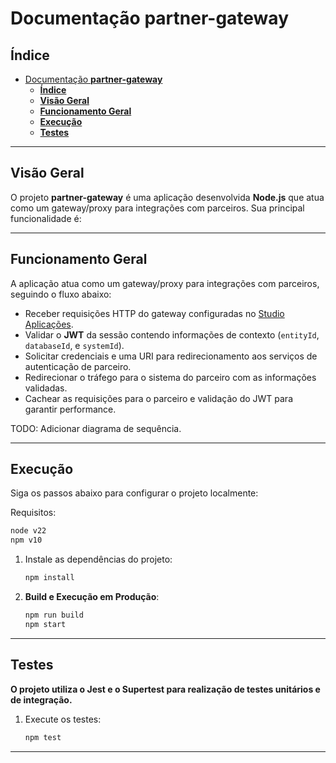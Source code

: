 # Documentação **partner-gateway**

## **Índice**

- [Documentação **partner-gateway**](#documentação-partner-gateway)
  - [**Índice**](#índice)
  - [**Visão Geral**](#visão-geral)
  - [**Funcionamento Geral**](#funcionamento-geral)
  - [**Execução**](#execução)
  - [**Testes**](#testes)

---

## **Visão Geral**

O projeto **partner-gateway** é uma aplicação desenvolvida **Node.js** que atua como um gateway/proxy para integrações com parceiros. Sua principal funcionalidade é:

---

## **Funcionamento Geral**

A aplicação atua como um gateway/proxy para integrações com parceiros, seguindo o fluxo abaixo:

- Receber requisições HTTP do gateway configuradas no [Studio Aplicações](fixme).
- Validar o **JWT** da sessão contendo informações de contexto (`entityId`, `databaseId`, e `systemId`).
- Solicitar credenciais e uma URI para redirecionamento aos serviços de autenticação de parceiro.
- Redirecionar o tráfego para o sistema do parceiro com as informações validadas.
- Cachear as requisições para o parceiro e validação do JWT para garantir performance.

TODO: Adicionar diagrama de sequência.

---

## **Execução**

Siga os passos abaixo para configurar o projeto localmente:

Requisitos:
```bash
node v22
npm v10
```

1. Instale as dependências do projeto:

   ```bash
   npm install
   ```

2. **Build e Execução em Produção**:

   ```bash
   npm run build
   npm start
   ```
---

## **Testes**

**O projeto utiliza o Jest e o Supertest para realização de testes unitários e de integração.**

1. Execute os testes:

   ```bash
   npm test
   ```

---
